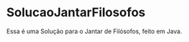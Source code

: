 SolucaoJantarFilosofos
======================

Essa é uma Solução para o Jantar de Filósofos, feito em Java.
